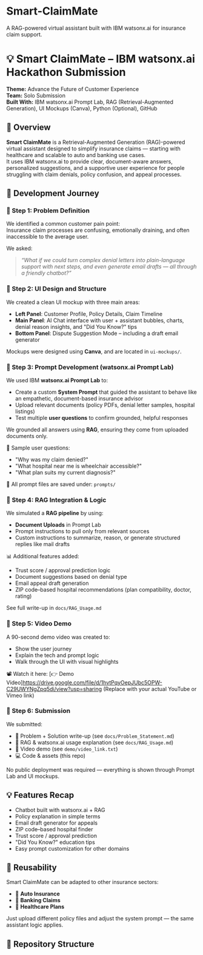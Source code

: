 # Smart-ClaimMate
A RAG-powered virtual assistant built with IBM watsonx.ai for insurance claim support.
# 💡 Smart ClaimMate – IBM watsonx.ai Hackathon Submission

**Theme:** Advance the Future of Customer Experience  
**Team:** Solo Submission  
**Built With:** IBM watsonx.ai Prompt Lab, RAG (Retrieval-Augmented Generation), UI Mockups (Canva), Python (Optional), GitHub  


## 🧠 Overview

**Smart ClaimMate** is a Retrieval-Augmented Generation (RAG)-powered virtual assistant designed to simplify insurance claims — starting with healthcare and scalable to auto and banking use cases.  
It uses IBM watsonx.ai to provide clear, document-aware answers, personalized suggestions, and a supportive user experience for people struggling with claim denials, policy confusion, and appeal processes.


## 🔨 Development Journey

### 📌 Step 1: Problem Definition  
We identified a common customer pain point:  
Insurance claim processes are confusing, emotionally draining, and often inaccessible to the average user.

We asked:  
> *“What if we could turn complex denial letters into plain-language support with next steps, and even generate email drafts — all through a friendly chatbot?”*



### 📌 Step 2: UI Design and Structure  
We created a clean UI mockup with three main areas:
- **Left Panel**: Customer Profile, Policy Details, Claim Timeline
- **Main Panel**: AI Chat interface with user + assistant bubbles, charts, denial reason insights, and "Did You Know?" tips
- **Bottom Panel**: Dispute Suggestion Mode – including a draft email generator

Mockups were designed using **Canva**, and are located in `ui-mockups/`.



### 📌 Step 3: Prompt Development (watsonx.ai Prompt Lab)  
We used IBM **watsonx.ai Prompt Lab** to:
- Create a custom **System Prompt** that guided the assistant to behave like an empathetic, document-based insurance advisor
- Upload relevant documents (policy PDFs, denial letter samples, hospital listings)
- Test multiple **user questions** to confirm grounded, helpful responses

We grounded all answers using **RAG**, ensuring they come from uploaded documents only.

🧾 Sample user questions:
- "Why was my claim denied?"
- "What hospital near me is wheelchair accessible?"
- "What plan suits my current diagnosis?"

📄 All prompt files are saved under: `prompts/`

### 📌 Step 4: RAG Integration & Logic  
We simulated a **RAG pipeline** by using:
- **Document Uploads** in Prompt Lab
- Prompt instructions to pull only from relevant sources
- Custom instructions to summarize, reason, or generate structured replies like mail drafts

📊 Additional features added:
- Trust score / approval prediction logic
- Document suggestions based on denial type
- Email appeal draft generation
- ZIP code–based hospital recommendations (plan compatibility, doctor, rating)

See full write-up in `docs/RAG_Usage.md`



### 📌 Step 5: Video Demo  
A 90-second demo video was created to:
- Show the user journey  
- Explain the tech and prompt logic  
- Walk through the UI with visual highlights  

📽 Watch it here: [👉 Demo Video]https://drive.google.com/file/d/1hvtPqyOepJUbc5OPW-C29UWYNgZpq5di/view?usp=sharing
(Replace with your actual YouTube or Vimeo link)



### 📌 Step 6: Submission  
We submitted:
- 📝 Problem + Solution write-up (see `docs/Problem_Statement.md`)
- 🧠 RAG & watsonx.ai usage explanation (see `docs/RAG_Usage.md`)
- 🎥 Video demo (see `demo/video_link.txt`)
- 💻 Code & assets (this repo)

No public deployment was required — everything is shown through Prompt Lab and UI mockups.



## 💡 Features Recap

- Chatbot built with watsonx.ai + RAG
- Policy explanation in simple terms
- Email draft generator for appeals
- ZIP code–based hospital finder
- Trust score / approval prediction
- "Did You Know?" education tips
- Easy prompt customization for other domains



## 🔄 Reusability

Smart ClaimMate can be adapted to other insurance sectors:
- 🚗 **Auto Insurance**
- 🏦 **Banking Claims**
- 🏥 **Healthcare Plans**

Just upload different policy files and adjust the system prompt — the same assistant logic applies.



## 📁 Repository Structure
